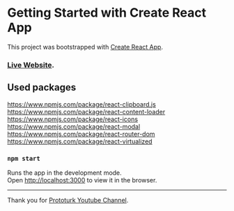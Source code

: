 # Getting Started with Create React App

This project was bootstrapped with [Create React App](https://github.com/facebook/create-react-app).

### [Live Website](https://reactjs-brandcolors.netlify.app/).

## Used packages

https://www.npmjs.com/package/react-clipboard.js
https://www.npmjs.com/package/react-content-loader
https://www.npmjs.com/package/react-icons
https://www.npmjs.com/package/react-modal
https://www.npmjs.com/package/react-router-dom
https://www.npmjs.com/package/react-virtualized


### `npm start`

Runs the app in the development mode.\
Open [http://localhost:3000](http://localhost:3000) to view it in the browser.



<hr/>

Thank you for  [Prototurk Youtube Channel](https://www.youtube.com/watch?v=tJNltOn-2Yg&list=PLfAfrKyDRWrEkpnC6STed0iVBBZzw5mGj).